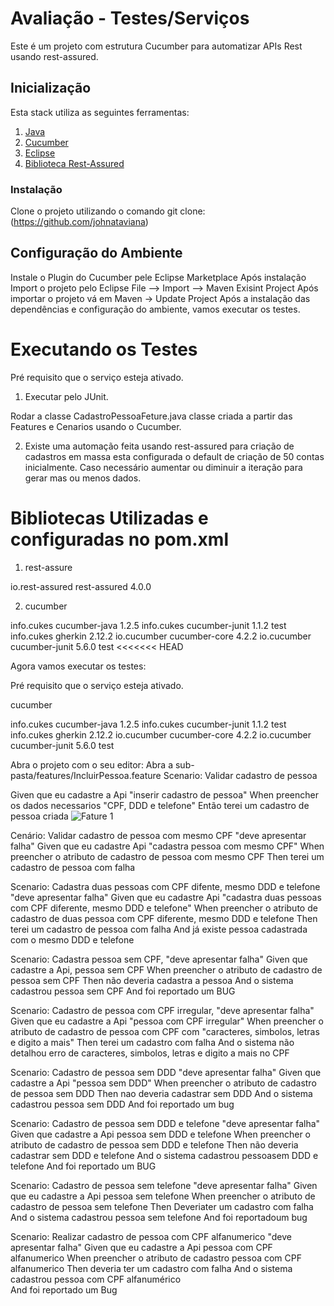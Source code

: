 # Avaliação - Testes/Serviços
Este é um projeto com estrutura Cucumber para automatizar APIs Rest usando rest-assured.

## Inicialização
Esta stack utiliza as seguintes ferramentas:
1. [Java](https://www.oracle.com/br/java/technologies/javase/javase-jdk8-downloads.html)
2. [Cucumber](https://cucumber.io/)
3. [Eclipse](https://www.eclipse.org/)
4.  [Biblioteca Rest-Assured](https://rest-assured.io/)

### Instalação
Clone o projeto utilizando o comando
git clone: (https://github.com/johnataviana)

## Configuração do Ambiente
Instale o Plugin do Cucumber pele Eclipse Marketplace
Após instalação Import o projeto pelo Eclipse File --> Import --> Maven Exisint Project
Após importar o projeto vá em Maven -> Update Project
Após a instalação das dependências e configuração do ambiente, vamos executar os testes.

# Executando os Testes
Pré requisito que o serviço esteja ativado.

1. Executar pelo JUnit.

Rodar a classe CadastroPessoaFeture.java classe criada a partir das Features e Cenarios usando o Cucumber.

2. Existe uma automação feita usando rest-assured para criação de cadastros em massa esta configurada o default de criação de 50 contas inicialmente.
   Caso necessário aumentar ou diminuir a iteração para gerar mas ou menos dados.

# Bibliotecas Utilizadas e configuradas no pom.xml

1. rest-assure
<!-- https://mvnrepository.com/artifact/io.rest-assured/rest-assured -->
<dependency>
     <groupId>io.rest-assured</groupId>
     <artifactId>rest-assured</artifactId>
     <version>4.0.0</version>
</dependency>

2. cucumber	

<dependency>
       		<groupId>info.cukes</groupId>
        	<artifactId>cucumber-java</artifactId>
        	<version>1.2.5</version>
   		</dependency>
   		<!-- https://mvnrepository.com/artifact/info.cukes/cucumber-junit -->
		<dependency>
		    <groupId>info.cukes</groupId>
		    <artifactId>cucumber-junit</artifactId>
		    <version>1.1.2</version>
		    <scope>test</scope>
		</dependency>
   		<dependency>
       		<groupId>info.cukes</groupId>
        	<artifactId>gherkin</artifactId>
        	<version>2.12.2</version>
   		</dependency>
         <dependency>
            <groupId>io.cucumber</groupId>
            <artifactId>cucumber-core</artifactId>
            <version>4.2.2</version>
        </dependency>
		<dependency>
		    <groupId>io.cucumber</groupId>
		    <artifactId>cucumber-junit</artifactId>
		    <version>5.6.0</version>
		    <scope>test</scope>
	</dependency>
<<<<<<< HEAD

Agora vamos executar os testes:

Pré requisito que o serviço esteja ativado.

cucumber

info.cukes cucumber-java 1.2.5 
info.cukes cucumber-junit 1.1.2 test 
info.cukes gherkin 2.12.2 
io.cucumber cucumber-core 4.2.2
io.cucumber cucumber-junit 5.6.0 test

Abra o projeto com o seu editor:
Abra a sub-pasta/features/IncluirPessoa.feature
Scenario: Validar cadastro de pessoa

 
Given que eu cadastre a Api "inserir cadastro de pessoa" 
When preencher os dados necessarios "CPF, DDD e telefone"
Então terei um cadastro de pessoa criada
![Fature 1](https://user-images.githubusercontent.com/71906839/111041721-66942b00-8418-11eb-9b81-279a97ec794b.JPG)

Cenário: Validar cadastro de pessoa com mesmo CPF "deve apresentar falha"
Given que eu cadastre Api "cadastra pessoa com mesmo  CPF"
When preencher o atributo de cadastro de pessoa com mesmo CPF
Then terei um cadastro de pessoa com falha

Scenario: Cadastra duas pessoas com CPF difente, mesmo DDD e telefone "deve apresentar falha"
Given que eu cadastre Api "cadastra duas pessoas com CPF diferente, mesmo DDD e telefone" 
When preencher o atributo de cadastro de duas pessoa com CPF diferente, mesmo DDD e telefone
Then terei um cadastro de pessoa com falha
And já existe pessoa cadastrada com o mesmo DDD e telefone

Scenario: Cadastra pessoa sem CPF, "deve apresentar falha"
Given que cadastre a Api, pessoa sem CPF
When preencher o atributo de cadastro de pessoa sem CPF
Then não deveria cadastra a pessoa
And o sistema cadastrou pessoa sem CPF
And foi reportado um BUG

Scenario: Cadastro de pessoa com CPF irregular, "deve apresentar falha"
Given que eu cadastre a Api "pessoa com CPF irregular"
When preencher o atributo de  cadastro de pessoa com CPF com "caracteres, simbolos, letras e digito a mais"
Then terei um cadastro com falha
And o sistema não detalhou erro de caracteres, simbolos, letras e digito a mais no CPF

Scenario: Cadastro de pessoa sem DDD "deve apresentar falha"
Given que cadastre a Api "pessoa sem DDD"
When preencher o atributo de cadastro de pessoa sem DDD
Then nao deveria cadastrar sem DDD
And o sistema cadastrou pessoa sem DDD
And foi reportado um bug

Scenario: Cadastro de pessoa sem DDD e telefone "deve apresentar falha"
Given que cadastre a Api pessoa sem DDD e telefone
When preencher o atributo de cadastro de pessoa sem DDD e telefone
Then não deveria cadastrar sem DDD e telefone
And o sistema cadastrou pessoasem DDD e telefone
And foi reportado um BUG

Scenario: Cadastro de pessoa sem telefone "deve apresentar falha"
Given que eu cadastre a Api pessoa sem telefone
When preencher o atributo de cadastro de pessoa sem telefone
Then Deveriater um cadastro com falha 
And o sistema cadastrou pessoa sem telefone 
And foi reportadoum bug

Scenario: Realizar cadastro de pessoa com CPF alfanumerico "deve apresentar falha"
Given que eu cadastre a Api pessoa com CPF alfanumerico
When preencher o atributo de cadastro pessoa com CPF alfanumerico
Then deveria ter um cadastro com falha
And o sistema cadastrou pessoa  com CPF alfanumérico					
And foi reportado um Bug
